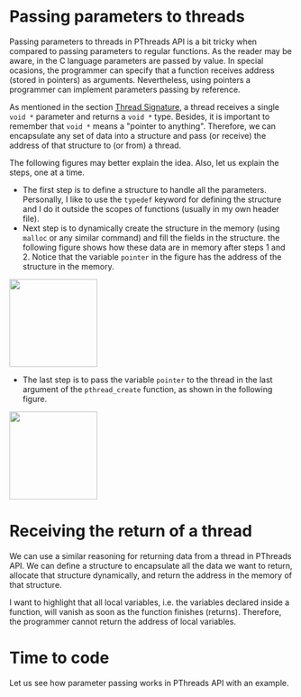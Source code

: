 # Passing parameters to threads

Passing parameters to threads in PThreads API is a bit tricky when compared to passing parameters to regular functions. As the reader may be aware, in the C language parameters are passed by value. In special ocasions, the programmer can specify that a function receives address (stored in pointers) as arguments. Nevertheless, using pointers a programmer can implement parameters passing by reference.

As mentioned in the section [Thread Signature](../introduction/README.md#Thread-Signature), a thread receives a single ``void *`` parameter and returns a ``void *`` type. Besides, it is important to remember that ``void *`` means a "pointer to anything". Therefore, we can encapsulate any set of data into a structure and pass (or receive) the address of that structure to (or from) a thread.

The following figures may better explain the idea. Also, let us explain the steps, one at a time.
- The first step is to define a structure to handle all the parameters. Personally, I like to use the ``typedef`` keyword for defining the structure and I do it outside the scopes of functions (usually in my own header file).
- Next step is to dynamically create the structure in the memory (using ``malloc`` or any similar command) and fill the fields in the structure. the following figure shows how these data are in memory after steps 1 and 2. Notice that the variable ``pointer`` in the figure has the address of the structure in the memory. 
<img src="https://github.com/gradvohl/YAPTT/blob/main/figures/ThreadArgPassing1.png?raw=true" class="center" width=156 />

-  The last step is to pass the variable ``pointer`` to the thread in the last argument of the ``pthread_create`` function, as shown in the following figure. 
<img src="https://github.com/gradvohl/YAPTT/blob/main/figures/ThreadArgPassing2.png?raw=true" class="center" width=156 />

# Receiving the return of a thread
We can use a similar reasoning for returning data from a thread in PThreads API. We can define a structure to encapsulate all the data we want to return, allocate that structure dynamically, and return the address in the memory of that structure.

I want to highlight that all local variables, i.e. the variables declared inside a function, will vanish as soon as the function finishes (returns). Therefore, the programmer cannot return the address of local variables.

# Time to code
Let us see how parameter passing works in PThreads API with an example.

